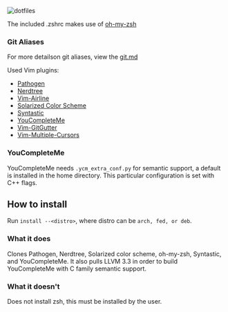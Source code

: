 ![dotfiles](http://i.imgur.com/7zsMP5D.png?1)

The included .zshrc makes use of [oh-my-zsh](https://github.com/robbyrussell/oh-my-zsh)

### Git Aliases
For more detailson git aliases, view the [git.md](https://github.com/0x1A/dotfiles/blob/master/git.md)

Used Vim plugins:
* [Pathogen](https://github.com/tpope/vim-pathogen)
* [Nerdtree](https://github.com/scrooloose/nerdtree)
* [Vim-Airline](https://github.com/bling/vim-airline)
* [Solarized Color Scheme](https://github.com/altercation/vim-colors-solarized)
* [Syntastic](https://github.com/scrooloose/syntastic)
* [YouCompleteMe](https://github.com/Valloric/YouCompleteMe)
* [Vim-GitGutter](https://github.com/airblade/vim-gitgutter)
* [Vim-Multiple-Cursors](https://github.com/kristijanhusak/vim-multiple-curors)

### YouCompleteMe
YouCompleteMe needs `.ycm_extra_conf.py` for semantic support, a default is installed in the home directory.
This particular configuration is set with C++ flags.

## How to install
Run `install --<distro>`, where distro can be `arch, fed, or deb`.
### What it does
Clones Pathogen, Nerdtree, Solarized color scheme, oh-my-zsh, Syntastic, and YouCompleteMe. It also pulls LLVM 3.3
in order to build YouCompleteMe with C family semantic support.

### What it doesn't
Does not install zsh, this must be installed by the user.
